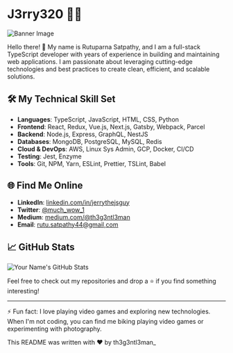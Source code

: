 # J3rry320 👨‍💻

![Banner Image](https://media.licdn.com/dms/image/C5116AQHwy15PaXkPRw/profile-displaybackgroundimage-shrink_350_1400/0/1557428553398?e=1686182400&v=beta&t=t7YXLCUzt7TNhcWwt45i7cCMQGfFEzl-wHyXnC8qW24)

Hello there! 👋 My name is Rutuparna Satpathy, and I am a full-stack TypeScript developer with years of experience in building and maintaining web applications. I am passionate about leveraging cutting-edge technologies and best practices to create clean, efficient, and scalable solutions.

## 🛠 My Technical Skill Set

-   **Languages**: TypeScript, JavaScript, HTML, CSS, Python
-   **Frontend**: React, Redux, Vue.js,  Next.js, Gatsby, Webpack, Parcel
-   **Backend**: Node.js, Express, GraphQL, NestJS
-   **Databases**: MongoDB, PostgreSQL, MySQL, Redis
-   **Cloud & DevOps**: AWS, Linux Sys Admin, GCP, Docker,  CI/CD
-   **Testing**: Jest, Enzyme
-   **Tools**: Git, NPM, Yarn, ESLint, Prettier, TSLint, Babel


## 🌐 Find Me Online
-   **LinkedIn**: [linkedin.com/in/jerrythejsguy](https://linkedin.com/in/jerrythejsguy)
-   **Twitter**: [@much_wow_1](https://twitter.com/much_wow_1)
-   **Medium**: [medium.com/@th3g3ntl3man](https://medium.com/@th3g3ntl3man)
-   **Email**: [rutu.satpathy44@gmail,com](mailto:rutu.satpathy44@gmail,com)

## 📈 GitHub Stats

![Your Name's GitHub Stats](https://github-readme-stats.vercel.app/api?username=j3rry320&show_icons=true&theme=default)

Feel free to check out my repositories and drop a ⭐ if you find something interesting!

----------

⚡ Fun fact: I love playing video games and exploring new technologies. When I'm not coding, you can find me biking playing video games or experimenting with photography.




This README was written with ❤️  by th3g3ntl3man_
